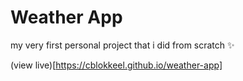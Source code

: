 # Weather App

my very first personal project that i did from scratch :sparkles:

(view live)[https://cblokkeel.github.io/weather-app]
